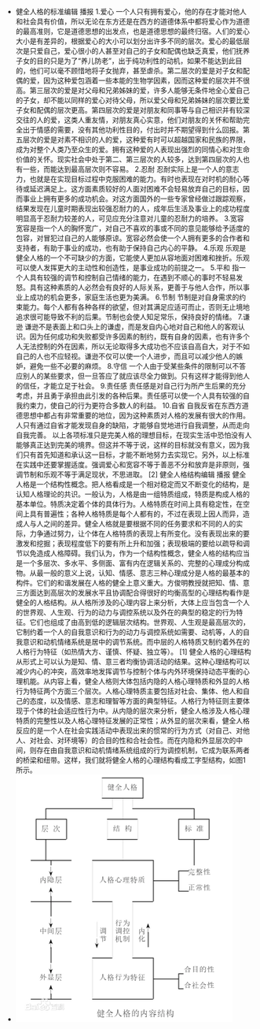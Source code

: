- 健全人格的标准编辑 播报
  1.爱心
  一个人只有拥有爱心，他的存在才能对他人和社会具有价值，所以无论在东方还是在西方的道德体系中都将爱心作为道德的最高准则，它是道德思想的出发点，也是道德思想的最终归宿。人们的爱心大小是有差异的，根据爱心的大小可以划分出许多不同的层次。爱心的最低层次是只爱自己，爱心很小的人甚至对自己的子女和配偶也缺乏真爱，他们抚养子女的目的只是为了“养儿防老”，出于纯功利性的动机，如果不能达到此目的，他们可以毫不顾惜地将子女抛弃，甚至虐杀。第二层次的爱是对子女和配偶的爱，因为这种爱包涵着一些本能的生物学因素，因而这种爱的层次并不很高。第三层次的爱是对父母和兄弟姊妹的爱，许多人能够无条件地全心爱自己的子女，却不能以同样的爱心对待父母，所以爱父母和兄弟姊妹的层次要比爱子女和配偶的层次更高。第四层次的爱是对朋友和同事等与自己相识并有较深交往的人的爱，这类人重友情，对朋友真心实意，他们对朋友的关怀和帮助完全出于情感的需要，没有其他功利性目的，付出时并不期望得到什么回报。第五层次的爱是对素不相识的人的爱，这种爱有时可以超越国家和民族的界限，成为对整个人类乃至众生的爱。拥有这种爱的人表现出强烈的同情心和对生命价值的关怀。现实社会中处于第二、第三层次的人较多，达到第四层次的人也有一些，而能达到最高层次则不容易。
  2.忍耐
  忍耐实际上是一个人的意志力，也就是在实现目标过程中克服困难的能力。有时也表现在对时机的耐心等待或延迟满足上。这方面素质较好的人面对困难不会轻易放弃自己的目标，因而事业上拥有更多的成功机会。对这方面国外的一些专家曾经做过跟踪观察，结果发现在儿童时期表现出较强忍耐力的人，成年后生活及事业上的成功程度明显高于忍耐力较差的人，可见应充分注意对儿童的忍耐力的培养。
  3.宽容
  宽容是指一个人的胸怀宽广，对自己不喜欢的事或不同的意见能够给予适度的包容，对冒犯过自己的人能够原谅。宽容必然会使一个人拥有更多的合作者和支持者，有助于事业的成功，也有助于保持自己内心的平静。
  4.乐观
  乐观是健全人格的一个不可缺少的方面，它能使人更加从容地面对困难和挫折。乐观可以使人发挥更大的主动性和创造性，是事业成功的前提之一。
  5.平和
  指一个人具有较强的调节和控制自己情绪的能力，在遇到不顺心的事时不轻易发怒。具有这种素质的人必然会有良好的人际关系，更善于与他人合作，所以事业上成功的机会更多，家庭生活也更为美满。
  6.节制
  节制是对自身需求的约束能力。每个人都有各种各样的欲望，但对其满足应适可而止，否则无止境地追求很可能导致不利的后果。节制也会使人知足常乐，保持良好的情绪。
  7.谦逊
  谦逊不是表面上和口头上的谦虚，而是发自内心地对自己和他人的客观认识。因为任何成功和失败都受许多因素的制约，既有自身的因素，也有许多个人无法控制的外在因素，所以无论取得多大成功也不应该自高自大，对于不如自己的人也不应轻视。谦逊不仅可以使一个人进步，而且可以减少他人的嫉妒，避免一些不必要的麻烦。
  8.守信
  一个人由于受某些条件的限制可以不答应别人的某些要求，但一旦答应了就应该尽全力做到。只有这样才能得到他人的信任，才能立足于社会。
  9.责任感
  责任感是对自己行为所产生后果的充分考虑，并且勇于承担由此引发的各种后果。责任感可以使一个人具有较强的自我约束力，使自己的行为更符合多数人的利益。
  10.自省
  自我反省在东西方道德思想中都占有非常重要的地位，因为这种素质对人格的发展有很大的作用。人只有通过自省才能发现自身的缺陷，才能够自觉地进行自我调整，从而走向自我完善。
  以上各项标准只是完美人格的理想目标，在现实生活中恐怕没有人能够真正达到完美的境界。但这并不等于说，这样的目标就没有意义，因为我们只有首先知道和承认这一目标，才能不断地努力去实现它。另外，以上标准在实践中还要掌握适度。强调爱心和宽容不等于善恶不分和放弃是非原则，强调节制和乐观不等于满足现状，不思进取。 [2] 
  健全人格结构编辑 播报
  健全人格是一个结构性概念。把人格看成是一个相对稳定而又不断变化的结构，是认知人格理论的共识。一般认为，人格是由一组特质组成，特质是构成人格的基本单位。特质决定着个体的具体行为。人格特质在时间上具有稳定性，在空间上具有普遍性；各种人格特质是每个人都有的，不过在表现上因人而异，造成人与人之间的差异。健全人格就是要根据不同的任务要求和不同的人的实际，力争通过努力，让个体在人格特质的表现上有所变化。没有表现出来的要激发和挖掘；表现程度低下的要有所上升和加强；表现极端的要给以疏导和调节以免造成人格障碍。我们认为，作为一个结构性概念，健全人格的结构应当是一个多层次、多水平、多侧面、富有内在逻辑关系的、完整的心理成分构成物。从最一般的意义上说，认知、情感、意志三种心理成分是人格的最基本的构件。它们的和谐发展在人格的健全上意义重大。方俊明教授就把知、情、意三方面达到高层次的发展水平且协调配合得很好的均衡高型的心理结构看作是健全的人格结构。从人格所涉及的心理内容上来分析，大体上应当包含一个人的世界观、人生观、行为的动力与调控系统以及外在的典型的稳定的行为特征。它们也组成了由高到低的逻辑层次结构。世界观、人生观是最高层次的，它制约着一个人的自我意识和行为的动力与调控系统如需要、动机等，人的自我意识和动机情绪系统是居中的调节系统。而中层的人格特质又制约着外在的人格行为特征（如热情大方、谨慎、怀疑、独立等）。 [1] 
  健全人格的心理结构从形式上可以认为是知、情、意三者均衡协调活动的结果。这种心理结构可以减少内心的冲突，高效率地发挥调节与控制个体与内外环境保持动态平衡的心理机能。从内容上看，健全人格则大体包括内隐的人格心理特质和外显的人格行为特征两个方面三个层次。人格心理特质主要包括对社会、集体、他人和自己的态度，以及情感、意志和理智等方面的典型特征。人格行为特征则主要体现于个体的社会适应性行为中。从内隐的层次来分析，健全人格涉及人格心理特质的完整性以及人格心理特征发展的正常性；从外显的层次来看，健全人格反应的是一个人在社会实践活动中表现出来的惯常的行为方式（对自己、对他人、对社会、对环境等）的合目的性和合社会性。而在内隐和外显层次的中间，则存在由自我意识和动机情绪系统组成的行为调控机制，它成为联系两者的桥梁和纽带。这样，我们就将健全人格的心理结构看成工字型结构，如图1所示。
- ![image.png](../assets/image_1645005662496_0.png)